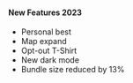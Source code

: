#### New Features 2023

- Personal best
- Map expand
- Opt-out T-Shirt
- New dark mode
- Bundle size reduced by 13%
